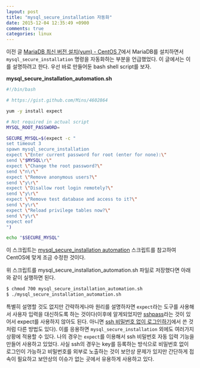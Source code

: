```yaml
---
layout: post
title: "mysql_secure_installation 자동화"
date: 2015-12-04 12:35:49 +0900
comments: true
categories: linux
---
```

이전 글 [MariaDB 최신 버전 설치(yum) - CentOS 7](2015/12/04/installing-mariadb-on-centos-7/)에서 MariaDB를 설치하면서 `mysql_secure_installation` 명령을 자동화하는 부분을 언급했었다. 이 글에서는 이를 설명하려고 한다. 우선 바로 만들어둔 bash shell script를 보자.

**mysql_secure_installation_automation.sh**

```bash
#!/bin/bash

# https://gist.github.com/Mins/4602864

yum -y install expect

# Not required in actual script
MYSQL_ROOT_PASSWORD=

SECURE_MYSQL=$(expect -c "
set timeout 3
spawn mysql_secure_installation
expect \"Enter current password for root (enter for none):\"
send \"$MYSQL\r\"
expect \"Change the root password?\"
send \"n\r\"
expect \"Remove anonymous users?\"
send \"y\r\"
expect \"Disallow root login remotely?\"
send \"y\r\"
expect \"Remove test database and access to it?\"
send \"y\r\"
expect \"Reload privilege tables now?\"
send \"y\r\"
expect eof
")

echo "$SECURE_MYSQL"
```

이 스크립트는 [mysql_secure_installation automation](https://gist.github.com/Mins/4602864) 스크립트를 참고하여 CentOS에 맞게 조금 수정한 것이다.

위 스크립트를 mysql_secure_installation_automation.sh 파일로 저장했다면 아래와 같이 실행하면 된다.

```bash
$ chmod 700 mysql_secure_installation_automation.sh
$ ./mysql_secure_installation_automation.sh
```

특별히 설명할 것도 없지만 간략하게나마 원리를 설명하자면 `expect`라는 도구를 사용해서 사용자 입력을 대신하도록 하는 것이다(이후에 알게되었지만 [sshpass](http://sourceforge.net/projects/sshpass/)라는 것이 있어서 expect를 사용하지 않아도 된다. 아니면 [ssh 비밀번호 없이 로그인하기](/2016/01/26/ssh-login-without-password/)에서 쓴 것처럼 다른 방법도 있다). 이를 응용하면 `mysql_secure_installation` 외에도 여러가지 상황에 적용할 수 있다. 나의 경우는 `expect`를 이용해서 ssh 비밀번호 자동 입력 기능을 만들어 사용하고 있었다. 사실 ssh의 경우는 key를 등록하는 방식으로 비밀번호 없이 로그인이 가능하고 비밀번호를 외부로 노출하는 것이 보안상 문제가 있지만 간단하게 접속이 필요하고 보안상의 이슈가 없는 곳에서 유용하게 사용하고 있다.
